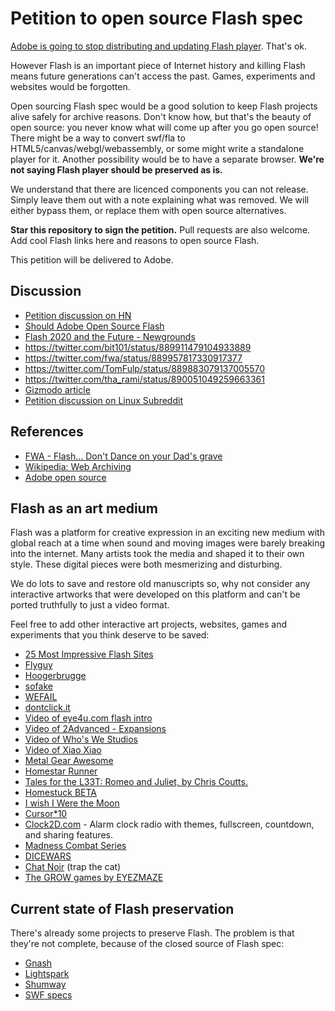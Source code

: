 # Petition to open source Flash spec

[Adobe is going to stop distributing and updating Flash player](https://blogs.adobe.com/conversations/2017/07/adobe-flash-update.html). That's ok.

However Flash is an important piece of Internet history and killing Flash means future generations can't access the past. Games, experiments and websites would be forgotten.

Open sourcing Flash spec would be a good solution to keep Flash projects alive safely for archive reasons. Don't know how, but that's the beauty of open source: you never know what will come up after you go open source! There might be a way to convert swf/fla to HTML5/canvas/webgl/webassembly, or some might write a standalone player for it. Another possibility would be to have a separate browser. __We're not saying Flash player should be preserved as is.__

We understand that there are licenced components you can not release. Simply leave them out with a note explaining what was removed. We will either bypass them, or replace them with open source alternatives.

__Star this repository to sign the petition.__ Pull requests are also welcome. Add cool Flash links here and reasons to open source Flash.

This petition will be delivered to Adobe.

## Discussion
- [Petition discussion on HN](https://news.ycombinator.com/item?id=14859740)
- [Should Adobe Open Source Flash](https://gitgalaxy.com/should-adobe-open-source-flash/)
- [Flash 2020 and the Future - Newgrounds](http://www.newgrounds.com/bbs/topic/1424896)
- https://twitter.com/bit101/status/889911479104933889
- https://twitter.com/fwa/status/889957817330917377
- https://twitter.com/TomFulp/status/889883079137005570
- https://twitter.com/tha_rami/status/890051049259663361
- [Gizmodo article](http://gizmodo.com/adobe-flash-fans-want-a-chance-to-fix-its-one-million-b-1797284544)
- [Petition discussion on Linux Subreddit](https://www.reddit.com/r/linux/comments/6pt1ve/adobe_flash_fans_want_a_chance_to_fix_its_one/)

## References
- [FWA - Flash... Don't Dance on your Dad's grave](https://medium.com/@fwa/flash-don-t-dance-on-your-dad-s-grave-f99287f175d)
- [Wikipedia: Web Archiving](https://en.wikipedia.org/wiki/Web_archiving)
- [Adobe open source](https://www.adobe.io/open/open-source.html)

## Flash as an art medium
Flash was a platform for creative expression in an exciting new medium with global reach at a time when sound and moving images were barely breaking into the internet. Many artists took the media and shaped it to their own style. These digital pieces were both mesmerizing and disturbing. 

We do lots to save and restore old manuscripts so, why not consider any interactive artworks that were developed on this platform and can't be ported truthfully to just a video format.

Feel free to add other interactive art projects, websites, games and experiments that you think deserve to be saved:
- [25 Most Impressive Flash Sites](http://www.beautifullife.info/web-design/25-most-impressive-flash-sites/)
- [Flyguy](https://en.wikipedia.org/wiki/Fly_Guy_(video_game))
- [Hoogerbrugge](http://nails.hoogerbrugge.com)
- [sofake](http://sofake.com)
- [WEFAIL](http://wefail.com)
- [dontclick.it](http://www.dontclick.it/)
- [Video of eye4u.com flash intro](https://www.youtube.com/watch?v=3aT4wt0fmGU)
- [Video of 2Advanced - Expansions](https://www.youtube.com/watch?v=SVm6d87ERYg)
- [Video of Who's We Studios](https://www.youtube.com/watch?v=Y6jIInoBrHQ)
- [Video of Xiao Xiao](https://www.youtube.com/watch?v=eplAQ3fEr8M)
- [Metal Gear Awesome](http://metalgear.wikia.com/wiki/Metal_Gear_Awesome)
- [Homestar Runner](http://homestarrunner.com)
- [Tales for the L33T: Romeo and Juliet, by Chris Coutts.](http://www.albinoblacksheep.com/flash/romjul)
- [Homestuck BETA](http://www.mspaintadventures.com/?s=5)
- [I wish I Were the Moon](http://www.kongregate.com/games/danielben/i-wish-i-were-the-moon)
- [Cursor\*10](http://www.flashgamesplayer.com/online/Cursor-10.html)
- [Clock2D.com](https://www.clock2d.com/) - Alarm clock radio with themes, fullscreen, countdown, and sharing features.
- [Madness Combat Series](http://www.krinkels.net/index_anim1.html)
- [DICEWARS](http://www.gamedesign.jp/flash/dice/dice.html)
- [Chat Noir](http://www.gamedesign.jp/flash/chatnoir/chatnoir.html) (trap the cat)
- [The GROW games by EYEZMAZE](http://www.eyezmaze.com/)

## Current state of Flash preservation
There's already some projects to preserve Flash. The problem is that they're not complete, because of the closed source of Flash spec:
- [Gnash](https://www.gnu.org/software/gnash/)
- [Lightspark](https://lightspark.github.io/)
- [Shumway](https://mozilla.github.io/shumway/)
- [SWF specs](https://www.adobe.com/devnet/swf.html)
